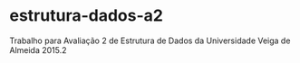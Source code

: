 # estrutura-dados-a2
Trabalho para Avaliação 2 de Estrutura de Dados da Universidade Veiga de Almeida 2015.2
